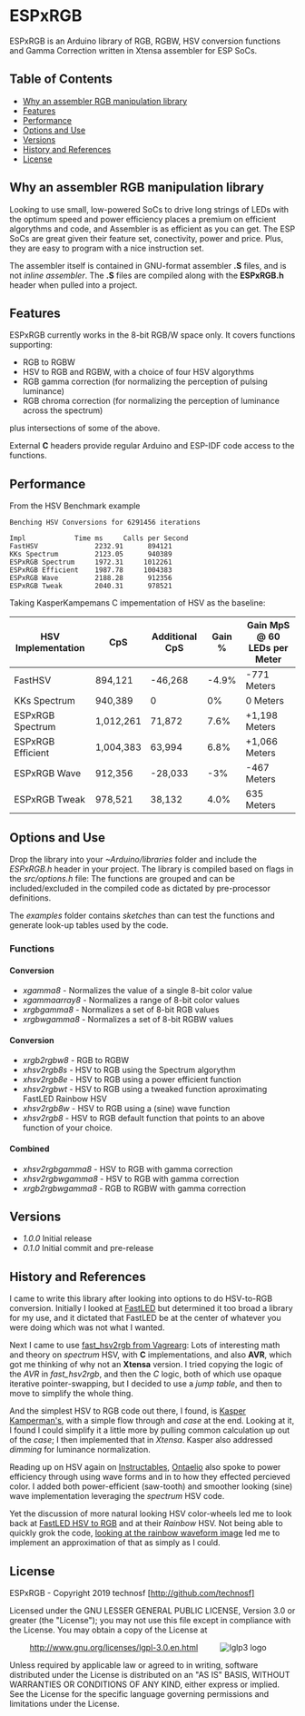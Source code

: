 # ESPxRGB 

ESPxRGB is an Arduino library of RGB, RGBW, HSV conversion functions and Gamma Correction written in Xtensa assembler for ESP SoCs.

## Table of Contents 

- [Why an assembler RGB manipulation library](#why-an-assembler-rgb-manipulation-library)
- [Features](#features)
- [Performance](#performance)
- [Options and Use](#options-and-use)
- [Versions](#versions)
- [History and References](#history_and_references)
- [License](#license)

## Why an assembler RGB manipulation library 

Looking to use small, low-powered SoCs to drive long strings of LEDs with the optimum speed and power efficiency places a premium on efficient algorythms and code, and Assembler is as efficient as you can get. The ESP SoCs are great given their feature set, conectivity, power and price. Plus, they are easy to program with a nice instruction set. 

The assembler itself is contained in GNU-format assembler **.S** files, and is not _inline assembler_. The **.S** files are compiled along with the **ESPxRGB.h** header when pulled into a project.

## Features 

ESPxRGB currently works in the 8-bit RGB/W space only. It covers functions supporting:
* RGB to RGBW
* HSV to RGB and RGBW, with a choice of four HSV algorythms
* RGB gamma correction (for normalizing the perception of pulsing luminance)
* RGB chroma correction (for normalizing the perception of luminance across the spectrum)

plus intersections of some of the above.

External **C** headers provide regular Arduino and ESP-IDF code access to the functions.

## Performance

From the HSV Benchmark example
```
Benching HSV Conversions for 6291456 iterations

Impl			Time ms		Calls per Second
FastHSV        		 2232.91	  894121
KKs Spectrum   		 2123.05	  940389
ESPxRGB Spectrum	 1972.31	 1012261
ESPxRGB Efficient	 1987.78	 1004383
ESPxRGB Wave   		 2188.28	  912356
ESPxRGB Tweak  		 2040.31	  978521
```

Taking KasperKampemans C impementation of HSV as the baseline:

HSV Implementation | CpS | Additional CpS | Gain % | Gain MpS @ 60 LEDs per Meter
-------------------|-----|----------------|--------|-----------------------------
FastHSV | 894,121 | -46,268 | -4.9% | -771 Meters
KKs Spectrum | 940,389 | 0 |0% | 0 Meters
ESPxRGB Spectrum| 1,012,261 | 71,872 | 7.6% | +1,198 Meters
ESPxRGB Efficient| 1,004,383 | 63,994 | 6.8% | +1,066 Meters
ESPxRGB Wave | 912,356 | -28,033 | -3% | -467 Meters
ESPxRGB Tweak | 978,521 | 38,132 | 4.0% | 635 Meters

## Options and Use

Drop the library into your *~Arduino/libraries* folder and include the *ESPxRGB.h* header in your project.
The library is compiled based on flags in the *src/options.h* file:
The functions are grouped and can be included/excluded in the compiled code as dictated by pre-processor definitions.

The *examples* folder contains *sketches* than can test the functions and generate look-up tables used by the code.

### Functions

#### Conversion

* *xgamma8* - Normalizes the value of a single 8-bit color value 
* *xgammaarray8*  -  Normalizes a range of 8-bit color values 
* *xrgbgamma8* -  Normalizes a set of 8-bit RGB values 
* *xrgbwgamma8*  - Normalizes a set of 8-bit RGBW values 

#### Conversion

* *xrgb2rgbw8* - RGB to RGBW
* *xhsv2rgb8s* - HSV to RGB using the Spectrum algorythm
* *xhsv2rgb8e* -  HSV to RGB using a power efficient function
* *xhsv2rgbwt* - HSV to RGB using a tweaked function aproximating FastLED Rainbow HSV 
* *xhsv2rgb8w* -  HSV to RGB using a (sine) wave function
* *xhsv2rgb8* -  HSV to RGB default function that points to an above function of your choice.

#### Combined 

* *xhsv2rgbgamma8* -  HSV to RGB with gamma correction
* *xhsv2rgbwgamma8* - HSV to RGB with gamma correction
* *xrgb2rgbwgamma8* -  RGB to RGBW with gamma correction


##  Versions

* _1.0.0_	Initial release
* _0.1.0_	Initial commit and pre-release


## History and References

I came to write this library after looking into options to do HSV-to-RGB conversion. Initially I looked at [FastLED](http://github.com/FastLED/FastLED) but determined it too broad a library for my use, and it dictated that FastLED be at the center of whatever you were doing which was not what I wanted.

Next I came to use [fast_hsv2rgb from Vagrearg](http://www.vagrearg.org/content/hsvrgb): Lots of interesting math and theory on _spectrum_ HSV, with **C** implementations, and also **AVR**, which got me thinking of why not an **Xtensa** version. I tried copying the logic of the _AVR_ in _fast_hsv2rgb_, and then the _C_ logic, both of which use opaque iterative pointer-swapping, but I decided to use a _jump table_, and then to move to simplify the whole thing.

And the simplest HSV to RGB code out there, I found, is [Kasper Kamperman's](http://www.kasperkamperman.com/blog/arduino/arduino-programming-hsb-to-rgb/), with a simple flow through and _case_ at the end. Looking at it, I found I could simplify it a little more by pulling common calculation up out of the _case_; I then implemented that in _Xtensa_. Kasper also addressed _dimming_ for luminance normalization.

Reading up on HSV again on [Instructables](http://www.instructables.com/id/How-to-Make-Proper-Rainbow-and-Random-Colors-With-/), [Ontaelio](http://www.instructables.com/member/Ontaelio/) also spoke to power efficiency through using wave forms and in to how they effected percieved color. I added both power-efficient (saw-tooth) and smoother looking (sine) wave implementation leveraging the _spectrum_ HSV code.

Yet the discussion of more natural looking HSV color-wheels led me to look back at [FastLED HSV to RGB](http://github.com/FastLED/FastLED/wiki/FastLED-HSV-Colors) and at their _Rainbow_ HSV. Not being able to quickly grok the code, [looking at the rainbow waveform image](http://raw.github.com/FastLED/FastLED/gh-pages/images/HSV-rainbow-with-desc.jpg) led me to implement an approximation of that as simply as I could.


## License

ESPxRGB - Copyright 2019  technosf  [http://github.com/technosf]

Licensed under the GNU LESSER GENERAL PUBLIC LICENSE, Version 3.0 or greater (the "License");
you may not use this file except in compliance with the License.
You may obtain a copy of the License at

&nbsp;&nbsp;&nbsp;&nbsp;&nbsp;&nbsp;&nbsp;&nbsp;
http://www.gnu.org/licenses/lgpl-3.0.en.html
&nbsp;&nbsp;&nbsp;&nbsp;&nbsp;&nbsp;&nbsp;&nbsp;
![lglp3 logo](http://www.gnu.org/graphics/lgplv3-88x31.png)

Unless required by applicable law or agreed to in writing, software
distributed under the License is distributed on an "AS IS" BASIS,
WITHOUT WARRANTIES OR CONDITIONS OF ANY KIND, either express or implied.
See the License for the specific language governing permissions and
limitations under the License.
